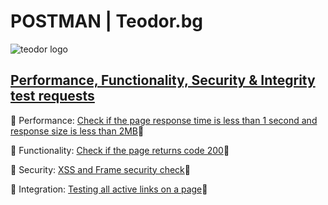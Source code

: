 # POSTMAN | Teodor.bg

![teodor logo](https://teodor.bg/static/version1627365036/frontend/Stenik/blank/bg_BG/images/teodor.png "Teodor")

## [Performance, Functionality, Security & Integrity test requests](https://www.postman.com/blue-escape-340957/workspace/live-workspace/collection/16041304-02eee247-e0fc-451d-85f4-5e93d7d70c19?ctx=documentation)

📍 Performance: [Check if the page response time is less than 1 second and response size is less than 2MB](https://www.postman.com/blue-escape-340957/workspace/live-workspace/folder/16041304-92a0a4b0-fdcd-40bb-9b9c-93a96e83e876?ctx=documentation)🔗

📍 Functionality: [Check if the page returns code 200](https://www.postman.com/blue-escape-340957/workspace/live-workspace/folder/16041304-75f2fd88-f437-42e3-8157-7c8c57ad2f91?ctx=documentation)🔗

📍 Security: [XSS and Frame security check](https://www.postman.com/blue-escape-340957/workspace/live-workspace/folder/16041304-1ef9bddd-46cf-43f0-8abb-15545c74ca02?ctx=documentation)🔗

📍 Integration: [Testing all active links on a page](https://www.postman.com/blue-escape-340957/workspace/live-workspace/folder/16041304-b9801329-a9ea-4bbc-b48a-3d2c95dbbf9e?ctx=documentation)🔗
